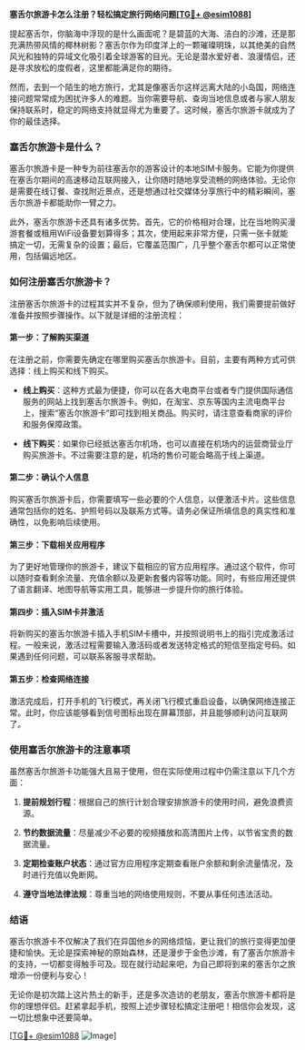 **塞舌尔旅游卡怎么注册？轻松搞定旅行网络问题[[TG💪+ @esim1088](https://t.me/s/esim1088)]**

提起塞舌尔，你脑海中浮现的是什么画面呢？是碧蓝的大海、洁白的沙滩，还是那充满热带风情的椰林树影？塞舌尔作为印度洋上的一颗璀璨明珠，以其绝美的自然风光和独特的异域文化吸引着全球游客的目光。无论是潜水爱好者、浪漫情侣，还是寻求放松的度假者，这里都能满足你的期待。

然而，去到一个陌生的地方旅行，尤其是像塞舌尔这样远离大陆的小岛国，网络连接问题常常成为困扰许多人的难题。当你需要导航、查询当地信息或者与家人朋友保持联系时，稳定的网络支持就显得尤为重要了。这时候，塞舌尔旅游卡就成为了你的最佳选择。

### 塞舌尔旅游卡是什么？

塞舌尔旅游卡是一种专为前往塞舌尔的游客设计的本地SIM卡服务。它能为你提供在塞舌尔期间的高速移动互联网接入，让你随时随地享受流畅的网络体验。无论你是需要在线订餐、查找附近景点，还是想通过社交媒体分享旅行中的精彩瞬间，塞舌尔旅游卡都能助你一臂之力。

此外，塞舌尔旅游卡还具有诸多优势。首先，它的价格相对合理，比在当地购买漫游套餐或租用WiFi设备要划算得多；其次，使用起来非常方便，只需一张卡就能搞定一切，无需复杂的设置；最后，它覆盖范围广，几乎整个塞舌尔都可以正常使用，包括偏远地区。

### 如何注册塞舌尔旅游卡？

注册塞舌尔旅游卡的过程其实并不复杂，但为了确保顺利使用，我们需要提前做好准备并按照步骤操作。以下就是详细的注册流程：

#### 第一步：了解购买渠道

在注册之前，你需要先确定在哪里购买塞舌尔旅游卡。目前，主要有两种方式可供选择：线上购买和线下购买。

- **线上购买**：这种方式最为便捷，你可以在各大电商平台或者专门提供国际通信服务的网站上找到塞舌尔旅游卡。例如，在淘宝、京东等国内主流电商平台上，搜索“塞舌尔旅游卡”即可找到相关商品。购买时，请注意查看商家的评价和服务保障政策。
  
- **线下购买**：如果你已经抵达塞舌尔机场，也可以直接在机场内的运营商营业厅购买旅游卡。不过需要注意的是，机场的售价可能会略高于线上渠道。

#### 第二步：确认个人信息

购买塞舌尔旅游卡后，你需要填写一些必要的个人信息，以便激活卡片。这些信息通常包括你的姓名、护照号码以及联系方式等。请务必保证所填信息的真实性和准确性，以免影响后续使用。

#### 第三步：下载相关应用程序

为了更好地管理你的旅游卡，建议下载相应的官方应用程序。通过这个软件，你可以随时查看剩余流量、充值余额以及更新套餐内容等功能。同时，有些应用还提供了语言翻译、地图导航等实用工具，能够进一步提升你的旅行体验。

#### 第四步：插入SIM卡并激活

将新购买的塞舌尔旅游卡插入手机SIM卡槽中，并按照说明书上的指引完成激活过程。一般来说，激活过程需要输入激活码或者发送特定格式的短信至指定号码。如果遇到任何问题，可以联系客服寻求帮助。

#### 第五步：检查网络连接

激活完成后，打开手机的飞行模式，再关闭飞行模式重启设备，以确保网络连接正常。此时，你应该能够看到信号图标出现在屏幕顶部，并且能够顺利访问互联网了。

### 使用塞舌尔旅游卡的注意事项

虽然塞舌尔旅游卡功能强大且易于使用，但在实际使用过程中仍需注意以下几个方面：

1. **提前规划行程**：根据自己的旅行计划合理安排旅游卡的使用时间，避免浪费资源。
   
2. **节约数据流量**：尽量减少不必要的视频播放和高清图片上传，以节省宝贵的数据流量。
   
3. **定期检查账户状态**：通过官方应用程序定期查看账户余额和剩余流量情况，及时进行充值以免断网。
   
4. **遵守当地法律法规**：尊重当地的网络使用规则，不要从事任何违法活动。

### 结语

塞舌尔旅游卡不仅解决了我们在异国他乡的网络烦恼，更让我们的旅行变得更加便捷和愉快。无论是探索神秘的原始森林，还是漫步于金色沙滩，有了塞舌尔旅游卡的支持，一切都变得触手可及。现在就行动起来吧，为自己即将到来的塞舌尔之旅增添一份便利与安心！

无论你是初次踏上这片热土的新手，还是多次造访的老朋友，塞舌尔旅游卡都将是你的理想伴侣。赶紧拿起手机，按照上述步骤轻松搞定注册吧！相信你会发现，这一切比想象中还要简单。

[[TG💪+ @esim1088](https://t.me/s/esim1088) ![Image](https://i.postimg.cc/4NQfJmqS/Snipaste-2025-05-13-00-14-12.png)]